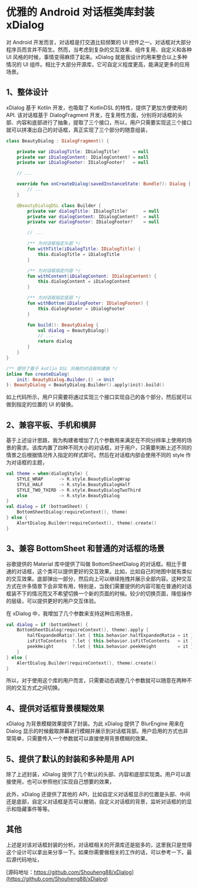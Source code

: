 # 优雅的 Android 对话框类库封装 xDialog

对 Android 开发而言，对话框是打交道比较频繁的 UI 控件之一。对话框对大部分程序员而言并不陌生。然而，当考虑到复杂的交互效果、组件复用、自定义和各种 UI 风格的时候，事情变得麻烦了起来。xDialog 就是我设计的用来整合以上多种情况的 UI 组件。相比于大部分开源库，它可自定义程度更高，能满足更多的应用场景。

## 1、整体设计

xDialog 基于 Kotlin 开发，也吸取了 KotlinDSL 的特性，提供了更加方便使用的 API. 该对话框基于 DialogFragment 开发，在复用性方面，分别将对话框的头部、内容和底部进行了抽象，提取了三个接口，所以，用户只需要实现这三个接口就可以拼凑出自己的对话框，真正实现了三个部分的随意组装，

```kotlin
class BeautyDialog : DialogFragment() {

    private var iDialogTitle: IDialogTitle?     = null
    private var iDialogContent: IDialogContent? = null
    private var iDialogFooter: IDialogFooter?   = null

    // ...

    override fun onCreateDialog(savedInstanceState: Bundle?): Dialog {
        // ...
    }

    @BeautyDialogDSL class Builder {
        private var dialogTitle: IDialogTitle?      = null
        private var dialogContent: IDialogContent?  = null
        private var dialogFooter: IDialogFooter?    = null

        // ...

        /** 为对话框指定头部 */
        fun withTitle(iDialogTitle: IDialogTitle) {
            this.dialogTitle = iDialogTitle
        }

        /** 为对话框指定内容 */
        fun withContent(iDialogContent: IDialogContent) {
            this.dialogContent = iDialogContent
        }

        /** 为对话框指定底部 */
        fun withBottom(iDialogFooter: IDialogFooter) {
            this.dialogFooter = iDialogFooter
        }

        fun build(): BeautyDialog {
            val dialog = BeautyDialog()
            // ...
            return dialog
        }
    }
}

/** 提供了基于 kotlin DSL 风格的对话框构建器 */
inline fun createDialog(
    init: BeautyDialog.Builder.() -> Unit
): BeautyDialog = BeautyDialog.Builder().apply(init).build()
```

如上代码所示，用户只需要将通过实现三个接口实现自己的各个部分，然后就可以做到指定的位置的 UI 的替换。

## 2、兼容平板、手机和横屏

基于上述设计思路，我为构建者增加了几个参数用来满足在不同分辨率上使用的场景的需求。该库内置了四种不同大小的对话框，对于用户，只需要判断上述不同的情景之后根据情况传入指定的样式即可。然后在对话框内部会使用不同的 style 作为对话框的主题，

```kotlin
val theme = when(dialogStyle) {
    STYLE_WRAP      -> R.style.BeautyDialogWrap
    STYLE_HALF      -> R.style.BeautyDialogHalf
    STYLE_TWO_THIRD -> R.style.BeautyDialogTwoThird
    else            -> R.style.BeautyDialog
}
val dialog = if (bottomSheet) {
    BottomSheetDialog(requireContext(), theme)
} else {
    AlertDialog.Builder(requireContext(), theme).create()
}
```

## 3、兼容 BottomSheet 和普通的对话框的场景

谷歌提供的 Material 库中提供了叫做 BottomSheetDialog 的对话框。相比于普通的对话框，这个类可以提供更好的交互效果。比如，比如自己的地图中就有类似的交互效果。底部弹出一部分，然后向上可以继续拖拽并展示全部内容。这种交互方式在许多情景下会非常有用，特别是，当我们需要提供的内容可能在普通的对话框装不下的情况而又不希望切换一个新的页面的时候。较少的切换页面，降低操作的层级，可以提供更好的用户交互体验。

在 xDialog 中，我增加了几个参数来支持这种应用场景，

```kotlin
val dialog = if (bottomSheet) {
    BottomSheetDialog(requireContext(), theme).apply {
        halfExpandedRatio?.let { this.behavior.halfExpandedRatio = it }
        isFitToContents  ?.let { this.behavior.isFitToContents   = it }
        peekHeight       ?.let { this.behavior.peekHeight        = it }
    }
} else {
    AlertDialog.Builder(requireContext(), theme).create()
}
```

所以，对于使用这个库的用户而言，只需要动态调整几个参数就可以随意在两种不同的交互方式之间切换。

## 4、提供对话框背景模糊效果

xDialog 为背景模糊效果提供了封装。为此 xDialog 提供了 BlurEngine 用来在 Dialog 显示的时候截取屏幕进行模糊并展示到对话框背部。用户启用的方式也非常简单，只需要传入一个参数就可以直接使用背景模糊的效果。

## 5、提供了默认的封装和多种是用 API

除了上述封装，xDialog 提供了几个默认的头部、内容和底部实现类。用户可以直接使用，也可以参照他们实现自己想要的效果，

此外，xDialog 还提供了其他的 API，比如自定义对话框显示的位置是头部、中间还是底部，自定义对话框是否可以撤销，自定义对话框的背景，监听对话框的的显示和隐藏事件等等。

## 其他

上述是对该对话框封装的分析。对话框相关的开源库还是挺多的，这里我只是觉得这个设计可以拿出来分享一下。如果你需要做相关的工作的话，可以参考一下。最后源代码地址，

[源码地址：https://github.com/Shouheng88/xDialog](https://github.com/Shouheng88/xDialog)
